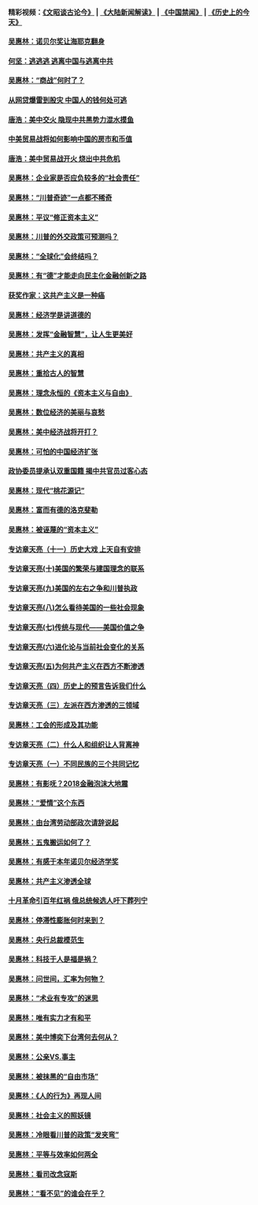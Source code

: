 #### 精彩视频：[《文昭谈古论今》](https://github.com/gfw-breaker/wenzhao/blob/master/README.md?t=12280331) | [《大陆新闻解读》](https://github.com/gfw-breaker/ntdtv-comedy/blob/master/README.md?t=12280331) | [《中国禁闻》](https://github.com/gfw-breaker/ntdtv-news/blob/master/README.md?t=12280331) | [《历史上的今天》](https://github.com/gfw-breaker/today-in-history/blob/master/README.md?t=12280331) 

#### [吴惠林：诺贝尔奖让海耶克翻身](../pages/nsc423/n10890049.md?t=12280331) 

#### [何坚：逃逃逃 逃离中国与逃离中共](../pages/nsc423/n10592891.md?t=12280331) 

#### [吴惠林：“商战”何时了？](../pages/nsc423/n10573558.md?t=12280331) 

#### [从网贷爆雷到股灾 中国人的钱何处可逃](../pages/nsc423/n10572800.md?t=12280331) 

#### [唐浩：美中交火 隐现中共黑势力混水摸鱼](../pages/nsc423/n10544040.md?t=12280331) 

#### [中美贸易战将如何影响中国的房市和币值](../pages/nsc423/n10543697.md?t=12280331) 

#### [唐浩：美中贸易战开火 烧出中共危机](../pages/nsc423/n10540126.md?t=12280331) 

#### [吴惠林：企业家是否应负较多的“社会责任”](../pages/nsc423/n10535022.md?t=12280331) 

#### [吴惠林：“川普奇迹”一点都不稀奇](../pages/nsc423/n10512808.md?t=12280331) 

#### [吴惠林：平议“修正资本主义”](../pages/nsc423/n10495724.md?t=12280331) 

#### [吴惠林：川普的外交政策可预测吗？](../pages/nsc423/n10462387.md?t=12280331) 

#### [吴惠林：“全球化”会终结吗？](../pages/nsc423/n10452838.md?t=12280331) 

#### [吴惠林：有“德”才能走向民主化金融创新之路](../pages/nsc423/n10432292.md?t=12280331) 

#### [获奖作家：这共产主义是一种癌](../pages/nsc423/n10431541.md?t=12280331) 

#### [吴惠林：经济学是讲道德的](../pages/nsc423/n10398014.md?t=12280331) 

#### [吴惠林：发挥“金融智慧”，让人生更美好](../pages/nsc423/n10375019.md?t=12280331) 

#### [吴惠林：共产主义的真相](../pages/nsc423/n10351394.md?t=12280331) 

#### [吴惠林：重拾古人的智慧](../pages/nsc423/n10337691.md?t=12280331) 

#### [吴惠林：理念永恒的《资本主义与自由》](../pages/nsc423/n10316274.md?t=12280331) 

#### [吴惠林：数位经济的美丽与哀愁](../pages/nsc423/n10292946.md?t=12280331) 

#### [吴惠林：美中经济战将开打？](../pages/nsc423/n10258825.md?t=12280331) 

#### [吴惠林：可怕的中国经济扩张](../pages/nsc423/n10219147.md?t=12280331) 

#### [政协委员提承认双重国籍 揭中共官员过客心态](../pages/nsc423/n10208809.md?t=12280331) 

#### [吴惠林：现代“桃花源记”](../pages/nsc423/n10185234.md?t=12280331) 

#### [吴惠林：富而有德的洛克斐勒](../pages/nsc423/n10142264.md?t=12280331) 

#### [吴惠林：被诬蔑的“资本主义”](../pages/nsc423/n10124816.md?t=12280331) 

#### [专访章天亮（十一）历史大戏 上天自有安排](../pages/nsc423/n10094905.md?t=12280331) 

#### [专访章天亮(十)美国的繁荣与建国理念的联系](../pages/nsc423/n10094899.md?t=12280331) 

#### [专访章天亮(九)美国的左右之争和川普执政](../pages/nsc423/n10094889.md?t=12280331) 

#### [专访章天亮(八)怎么看待美国的一些社会现象](../pages/nsc423/n10094857.md?t=12280331) 

#### [专访章天亮(七)传统与现代——美国价值之争](../pages/nsc423/n10093140.md?t=12280331) 

#### [专访章天亮(六)进化论与当前社会变化的关系](../pages/nsc423/n10092036.md?t=12280331) 

#### [专访章天亮(五)为何共产主义在西方不断渗透](../pages/nsc423/n10083620.md?t=12280331) 

#### [专访章天亮（四）历史上的预言告诉我们什么](../pages/nsc423/n10083606.md?t=12280331) 

#### [专访章天亮（三）左派在西方渗透的三领域](../pages/nsc423/n10081115.md?t=12280331) 

#### [吴惠林：工会的形成及其功能](../pages/nsc423/n10080633.md?t=12280331) 

#### [专访章天亮（二）什么人和组织让人背离神](../pages/nsc423/n10076637.md?t=12280331) 

#### [专访章天亮（一）不同民族的三个共同记忆](../pages/nsc423/n10074188.md?t=12280331) 

#### [吴惠林：有影呒？2018金融泡沫大地震](../pages/nsc423/n10040534.md?t=12280331) 

#### [吴惠林：“爱情”这个东西](../pages/nsc423/n10019423.md?t=12280331) 

#### [吴惠林：由台湾劳动部政次请辞说起](../pages/nsc423/n9979679.md?t=12280331) 

#### [吴惠林：五鬼搬运如何了？](../pages/nsc423/n9925338.md?t=12280331) 

#### [吴惠林：有感于本年诺贝尔经济学奖](../pages/nsc423/n9871883.md?t=12280331) 

#### [吴惠林：共产主义渗透全球](../pages/nsc423/n9812748.md?t=12280331) 

#### [十月革命引百年红祸 俄总统候选人吁下葬列宁](../pages/nsc423/n9810182.md?t=12280331) 

#### [吴惠林：停滞性膨胀何时来到？](../pages/nsc423/n9764136.md?t=12280331) 

#### [吴惠林：央行总裁模范生](../pages/nsc423/n9728134.md?t=12280331) 

#### [吴惠林：科技于人是福是祸？](../pages/nsc423/n9672982.md?t=12280331) 

#### [吴惠林：问世间，汇率为何物？](../pages/nsc423/n9621788.md?t=12280331) 

#### [吴惠林：“术业有专攻”的迷思](../pages/nsc423/n9580363.md?t=12280331) 

#### [吴惠林：唯有实力才有和平](../pages/nsc423/n9529599.md?t=12280331) 

#### [吴惠林：美中博奕下台湾何去何从？](../pages/nsc423/n9483598.md?t=12280331) 

#### [吴惠林：公亲VS.事主](../pages/nsc423/n9425637.md?t=12280331) 

#### [吴惠林：被抹黑的“自由市场”](../pages/nsc423/n9351545.md?t=12280331) 

#### [吴惠林：《人的行为》再现人间](../pages/nsc423/n9296339.md?t=12280331) 

#### [吴惠林：社会主义的照妖镜](../pages/nsc423/n9243460.md?t=12280331) 

#### [吴惠林：冷眼看川普的政策“发夹弯”](../pages/nsc423/n9120684.md?t=12280331) 

#### [吴惠林：平等与效率如何两全](../pages/nsc423/n9075430.md?t=12280331) 

#### [吴惠林：看司改念寇斯](../pages/nsc423/n9024915.md?t=12280331) 

#### [吴惠林：“看不见”的谁会在乎？](../pages/nsc423/n8977488.md?t=12280331) 

